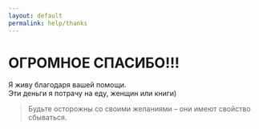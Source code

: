 ```yaml
---
layout: default
permalink: help/thanks
---
```

# ОГРОМНОЕ СПАСИБО!!!

Я живу благодаря вашей помощи. <br>
Эти деньги я потрачу на еду, женщин или книги) <br>
> Будьте осторожны со своими желаниями – они имеют свойство сбываться.